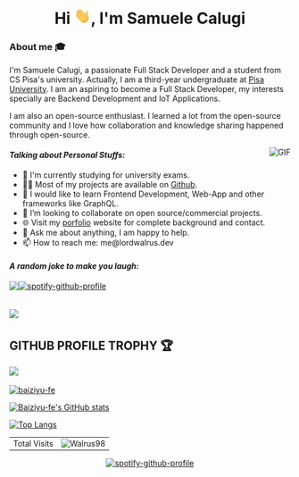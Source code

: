 <h1 align="center">Hi <img src="https://raw.githubusercontent.com/ABSphreak/ABSphreak/master/gifs/Hi.gif" width="30px">, I'm Samuele Calugi</h1>
<!-- <h3 align="center">An undergraduate student at Computer Science Pisa's University</h3> -->

### About me :mortar_board:

I'm Samuele Calugi, a passionate Full Stack Developer and a student from CS Pisa's university.
Actually, I am a third-year undergraduate at [Pisa University](https://www.unipi.it/index.php/lauree/corso/10298). I am an aspiring to become a Full Stack Developer, my interests specially are Backend Development and IoT Applications.

I am also an open-source enthusiast. I learned a lot from the open-source community and I love how collaboration and knowledge sharing happened through open-source.

<img align="right" alt="GIF" src="https://media.tenor.com/images/7db4eaa3e47272c8e58ee018fc390b7d/tenor.gif"/>

#### *Talking about Personal Stuffs:*

<ul>
<li>🧐 I'm currently studying for university exams.</li>
<li>👨‍💻 Most of my projects are available on <a href="https://github.com/Walrus98" target="_blank">Github</a>.</li>
<li>🥅 I would like to learn Frontend Development, Web-App and other frameworks like GraphQL.</li>
<li>👯 I’m looking to collaborate on open source/commercial projects.</li>
<li>🌐 Visit my <a href="https://lordwalrus.dev/">porfolio</a> website for complete background and contact.</li>
<!-- <li>🌱 I’m an engineering student in GLA University, Mathura</li> -->
<li>💬 Ask me about anything, I am happy to help.</li>
<li>📫 How to reach me: me@lordwalrus.dev</li>
</ul>

#### *A random joke to make you laugh:*

<img align="left" src="https://readme-jokes.vercel.app/api?theme=random"/>

[![spotify-github-profile](https://spotify-github-profile.vercel.app/api/view?uid=mrwalrus98&cover_image=true&theme=novatorem)](https://spotify-github-profile.vercel.app/api/view?uid=mrwalrus98&redirect=true)

## ![](https://activity-graph.herokuapp.com/graph?username=Walrus98&theme=rogue&hide_border=true&area=true)

## GITHUB PROFILE TROPHY 🏆
<p>
  <img src="https://github-profile-trophy.vercel.app/?username=Walrus98&margin-w=25&margin-h=25&column=7&theme=darkhub" />    
</p>

[![baiziyu-fe](https://github-readme-streak-stats.herokuapp.com/?user=Walrus98&theme=nightowl)](https://github.com/baiziyu-fe)

[![Baiziyu-fe's GitHub stats](https://github-readme-stats.vercel.app/api?username=Walrus98&hide=contribs,prs&count_private=true&theme=nightowl)](https://github.com/baiziyu-fe)

[![Top Langs](https://github-readme-stats.vercel.app/api/top-langs/?username=Walrus98&theme=nightowl)](https://github.com/anuraghazra/github-readme-stats)

<!-- visitor counter -->
<table aligh="center">
  <tr>
    <td>Total Visits</td>
    <td><img src="https://profile-counter.glitch.me/Walrus98/count.svg" alt="Walrus98" /></td>
  </tr>
</table>

<div align="center">

[![spotify-github-profile](https://spotify-github-profile.vercel.app/api/view?uid=mrwalrus98&cover_image=true&theme=default)](https://spotify-github-profile.vercel.app/api/view?uid=mrwalrus98&redirect=true)
  
</div>

